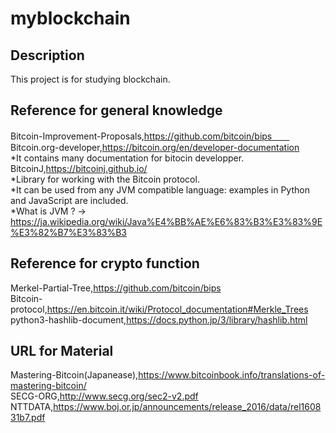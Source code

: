 # myblockchain

## Description
This project is for studying blockchain.

## Reference for general knowledge
Bitcoin-Improvement-Proposals,https://github.com/bitcoin/bips　　  
Bitcoin.org-developer,https://bitcoin.org/en/developer-documentation  
*It contains many documentation for bitocin developper.  
BitcoinJ,https://bitcoinj.github.io/  
*Library for working with the Bitcoin protocol.  
*It can be used from any JVM compatible language: examples in Python and JavaScript are included.    
*What is JVM ? → https://ja.wikipedia.org/wiki/Java%E4%BB%AE%E6%83%B3%E3%83%9E%E3%82%B7%E3%83%B3  
  
## Reference for crypto function
Merkel-Partial-Tree,https://github.com/bitcoin/bips  
Bitcoin-protocol,https://en.bitcoin.it/wiki/Protocol_documentation#Merkle_Trees  
python3-hashlib-document,https://docs.python.jp/3/library/hashlib.html  

## URL for Material
Mastering-Bitcoin(Japanease),https://www.bitcoinbook.info/translations-of-mastering-bitcoin/  
SECG-ORG,http://www.secg.org/sec2-v2.pdf  
NTTDATA,https://www.boj.or.jp/announcements/release_2016/data/rel160831b7.pdf  
